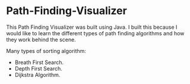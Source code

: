 # Path-Finding-Visualizer

This Path Finding Visualizer was built using Java. I built this because I would like to learn the different types of path finding algorithms and how they work behind the scene.

Many types of sorting algorithm:
- Breath First Search.
- Depth First Search.
- Dijkstra Algorithm.

